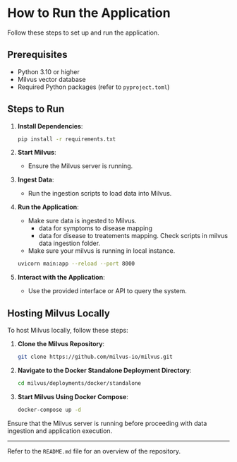 # How to Run the Application

Follow these steps to set up and run the application.

## Prerequisites

- Python 3.10 or higher
- Milvus vector database
- Required Python packages (refer to `pyproject.toml`)

## Steps to Run

1. **Install Dependencies**:
   ```bash
   pip install -r requirements.txt
   ```

2. **Start Milvus**:
   - Ensure the Milvus server is running.

3. **Ingest Data**:
   - Run the ingestion scripts to load data into Milvus.

4. **Run the Application**:

   - Make sure data is ingested to Milvus.
        - data for symptoms to disease mapping
        - data for disease to treatements mapping.
        Check scripts in milvus data ingestion folder.
   - Make sure your milvus is running in local instance.
   ```bash
   uvicorn main:app --reload --port 8000
   ```

5. **Interact with the Application**:
   - Use the provided interface or API to query the system.

## Hosting Milvus Locally

To host Milvus locally, follow these steps:

1. **Clone the Milvus Repository**:
   ```bash
   git clone https://github.com/milvus-io/milvus.git
   ```

2. **Navigate to the Docker Standalone Deployment Directory**:
   ```bash
   cd milvus/deployments/docker/standalone
   ```

3. **Start Milvus Using Docker Compose**:
   ```bash
   docker-compose up -d
   ```

Ensure that the Milvus server is running before proceeding with data ingestion and application execution.

---

Refer to the `README.md` file for an overview of the repository.
